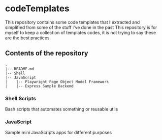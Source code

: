 # codeTemplates

This repository contains some code templates that I extracted and simplified from some of the stuff I've done in the past
This repository is for myself to keep a collection of templates codes, it is not trying to say these are the best practices

## Contents of the repository

```
.
|-- README.md
|-- Shell
|-- JavaScript
|    |-- Playwright Page Object Model Framework
|    |-- Express Sample Backend

```

### Shell Scripts

Bash scripts that automates something or reusable utils

### JavaScript

Sample mini JavaScripts apps for different purposes
